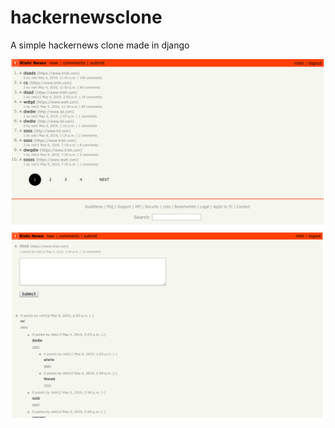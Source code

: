 # hackernewsclone
A simple hackernews clone made in django



![1](1.png?raw=true "Main Home page")
![2](2.png?raw=true "Comment section ")
